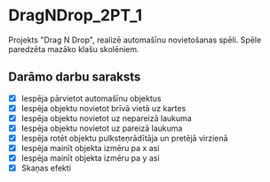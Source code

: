 # DragNDrop_2PT_1
Projekts "Drag N Drop", realizē automašīnu novietošanas spēli. Spēle paredzēta mazāko klašu skolēniem.

## Darāmo darbu saraksts
- [x] Iespēja pārvietot automašīnu objektus
- [x] Iespēja objektu novietot brīvā vietā uz kartes
- [x] Iespēja objektu novietot uz nepareizā laukuma
- [x] Iespēja objektu novietot uz pareizā laukuma
- [x] Iespēja rotēt objektu pulksteņrādītāja un pretējā virzienā
- [x] Iespēja mainīt objekta izmēru pa x asi
- [x] Iespēja mainīt objekta izmēru pa y asi
- [x] Skaņas efekti
